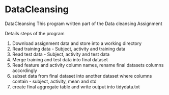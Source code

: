 # DataCleansing
DataCleansing
This program written part of the Data cleansing Assignment

Details steps of the program

1. Download assignment data and store into a working directory
2. Read training data - Subject, activity and training data
3. Read test data - Subject, activity and test data
4. Merge training and test data into final dataset
5. Read feature and activity column names, rename final datasets columns accordingly
6. subset data from final dataset into another dataset where columns contain - subject, activity, mean and std
7. create final aggregate table and write output into tidydata.txt
